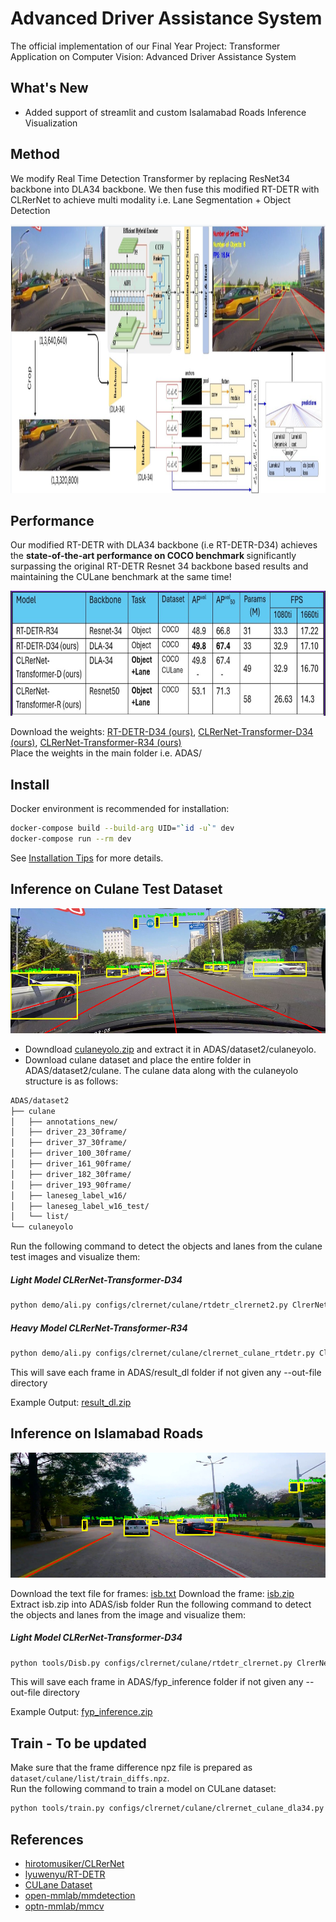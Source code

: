 # Advanced Driver Assistance System

The official implementation of our Final Year Project: Transformer Application on Computer Vision: Advanced Driver Assistance System

## What's New

- Added support of streamlit and custom Isalamabad Roads Inference Visualization
  
## Method

We modify Real Time Detection Transformer by replacing ResNet34 backbone into DLA34 backbone.
We then fuse this modified RT-DETR with CLRerNet to achieve multi modality i.e. Lane Segmentation + Object Detection

<p align="center"> <img src="docs/figures/arch2.png" height="430"\></p>

## Performance

Our modified RT-DETR with DLA34 backbone (i.e RT-DETR-D34) achieves the <b>state-of-the-art performance on COCO benchmark </b> significantly surpassing the original RT-DETR Resnet 34 backbone based results and maintaining the CULane benchmark at the same time!

<p align="center"> <img src="docs/figures/quant.png" height="200"\></p>

Download the weights: [RT-DETR-D34 (ours)](https://drive.google.com/file/d/1zlp5hFnF8Jfx4aaX1zILa6fB0CA6ONV6/view?usp=sharing), [CLRerNet-Transformer-D34 (ours)](https://drive.google.com/file/d/1mmWenvdfSZ6I4HxXiBLRs6H_4T4U-VxN/view?usp=sharing), [CLRerNet-Transformer-R34 (ours)](https://drive.google.com/file/d/18gaNk7F1wyA16yMpk8WOjRse-GzC-WX7/view?usp=sharing)    
Place the weights in the main folder i.e. ADAS/

## Install

Docker environment is recommended for installation:
```bash
docker-compose build --build-arg UID="`id -u`" dev
docker-compose run --rm dev
```
See [Installation Tips](docs/INSTALL.md) for more details.

## Inference on Culane Test Dataset
<p align="center"> <img src="docs/figures/35.jpg" height="200"\></p>

- Downdload [culaneyolo.zip](https://drive.google.com/file/d/15zoKQwY6jszATq_7td1OfOUG3Qpy-wR-/view?usp=sharing) and extract it in ADAS/dataset2/culaneyolo.
- Download culane dataset and place the entire folder in ADAS/dataset2/culane. 
The culane data along with the culaneyolo structure is as follows: 
```md
ADAS/dataset2
├── culane
│   ├── annotations_new/
│   ├── driver_23_30frame/
│   ├── driver_37_30frame/
│   ├── driver_100_30frame/
│   ├── driver_161_90frame/
│   ├── driver_182_30frame/
│   ├── driver_193_90frame/
│   ├── laneseg_label_w16/
│   ├── laneseg_label_w16_test/
│   └── list/
└── culaneyolo
```
Run the following command to detect the objects and lanes from the culane test images and visualize them:

##### Light Model CLRerNet-Transformer-D34
```bash
python demo/ali.py configs/clrernet/culane/rtdetr_clrernet2.py ClrerNet_Transformer_D14.pth
```
##### Heavy Model CLRerNet-Transformer-R34
```bash
python demo/ali.py configs/clrernet/culane/clrernet_culane_rtdetr.py ClrerNet_Transformer_R14.pth 
```
This will save each frame in ADAS/result_dl folder if not given any --out-file directory

Example Output: [result_dl.zip](https://drive.google.com/file/d/1Mmh3TnwP9Z7YAaUUhhgOx6uSkChW6T6o/view?usp=sharing)

## Inference on Islamabad Roads
<p align="center"> <img src="docs/figures/fyp670.png" height="200"\></p>

Download the text file for frames: [isb.txt](https://drive.google.com/file/d/1PHjSLfhfZelG6l8YIfHpvRwOeEQ_Zd8q/view?usp=sharing)
Download the frame: [isb.zip](https://drive.google.com/file/d/1MuFyD5I1Nw6MHURHKsTBcLhPMYd8yrVN/view?usp=sharing)
Extract isb.zip into ADAS/isb folder
Run the following command to detect the objects and lanes from the image and visualize them:

##### Light Model CLRerNet-Transformer-D34
```bash
python tools/Disb.py configs/clrernet/culane/rtdetr_clrernet.py ClrerNet_Transformer_D14.pth isb.txt --out-file=fyp_inference
```

This will save each frame in ADAS/fyp_inference folder if not given any --out-file directory

Example Output: [fyp_inference.zip](https://drive.google.com/file/d/1Q6ZNDAZrpk0pbHWM0lirgIAnUesy353C/view?usp=sharing)

## Train - To be updated

Make sure that the frame difference npz file is prepared as `dataset/culane/list/train_diffs.npz`.<br>
Run the following command to train a model on CULane dataset:

```bash
python tools/train.py configs/clrernet/culane/clrernet_culane_dla34.py
```


## References

* [hirotomusiker/CLRerNet](https://github.com/hirotomusiker/CLRerNet)
* [lyuwenyu/RT-DETR](https://github.com/lyuwenyu/RT-DETR)
* [CULane Dataset](https://xingangpan.github.io/projects/CULane.html)
* [open-mmlab/mmdetection](https://github.com/open-mmlab/mmdetection)
* [optn-mmlab/mmcv](https://github.com/open-mmlab/mmcv)
